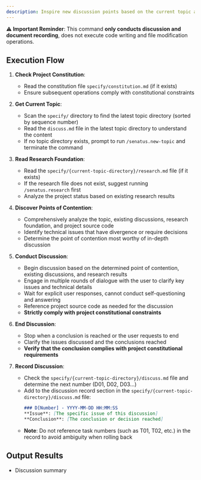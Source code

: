 ```yaml
---
description: Inspire new discussion points based on the current topic and project status
---
```


**⚠️ Important Reminder**: This command **only conducts discussion and document recording**, does not execute code writing and file modification operations.

## Execution Flow

1. **Check Project Constitution**:
   - Read the constitution file `specify/constitution.md` (if it exists)
   - Ensure subsequent operations comply with constitutional constraints

2. **Get Current Topic**:
   - Scan the `specify/` directory to find the latest topic directory (sorted by sequence number)
   - Read the `discuss.md` file in the latest topic directory to understand the content
   - If no topic directory exists, prompt to run `/senatus.new-topic` and terminate the command

3. **Read Research Foundation**:
   - Read the `specify/{current-topic-directory}/research.md` file (if it exists)
   - If the research file does not exist, suggest running `/senatus.research` first
   - Analyze the project status based on existing research results

4. **Discover Points of Contention**:
   - Comprehensively analyze the topic, existing discussions, research foundation, and project source code
   - Identify technical issues that have divergence or require decisions
   - Determine the point of contention most worthy of in-depth discussion

5. **Conduct Discussion**:
   - Begin discussion based on the determined point of contention, existing discussions, and research results
   - Engage in multiple rounds of dialogue with the user to clarify key issues and technical details
   - Wait for explicit user responses, cannot conduct self-questioning and answering
   - Reference project source code as needed for the discussion
   - **Strictly comply with project constitutional constraints**

6. **End Discussion**:
   - Stop when a conclusion is reached or the user requests to end
   - Clarify the issues discussed and the conclusions reached
   - **Verify that the conclusion complies with project constitutional requirements**

7. **Record Discussion**:
   - Check the `specify/{current-topic-directory}/discuss.md` file and determine the next number (D01, D02, D03...)
   - Add to the discussion record section in the `specify/{current-topic-directory}/discuss.md` file:
     ```markdown
     ### D[Number] - YYYY-MM-DD HH:MM:SS
     **Issue**: [The specific issue of this discussion]
     **Conclusion**: [The conclusion or decision reached]
     ```
   - **Note**: Do not reference task numbers (such as T01, T02, etc.) in the record to avoid ambiguity when rolling back

## Output Results
- Discussion summary